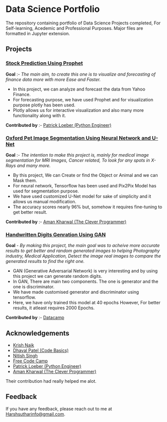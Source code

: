 
# Data Science Portfolio

The repository containing portfolio of Data Science Projects completed, For Self-learning, Acedemic and Professional Purposes. Major files are formatted in Jupyter extension.



## Projects

### [Stock Prediction Using Prophet](https://github.com/HarshMistry1/Stock-Prediction-App-Using-Prophet)
**Goal** :- *The main aim, to create this one is to visualize and forecasting of finance data more with more Ease and Faster.*
- In this project, we can analyze and forecast the data from Yahoo Finance.
- For forecasting purpose, we have used Prophet and for visualization purpose plotly has been used.
- Plotly allows us for interactive visualization and also many more functionality along with it.

**Contributed by** :- [Patrick Loeber (Python Engineer)](https://www.python-engineer.com/)

### [Oxford Pet Image Segmentation Using Neural Network and U-Net](https://github.com/HarshMistry1/Image-Segmentation-On-Oxford-Pets-Using-U-Net)
**Goal** :- *The intention to make this project is, mainly for medical image segmentation for MRI Images, Cancer related, To look for any spots in X-Rays and many more.*
- By this project, We can Create or find the Object or Animal and we can Mask them.
- For neural network, Tensorflow has been used and Pix2Pix Model has used for segmentation purpose.
- We have used customized U-Net model for sake of simplicity and it allows us manual modification.
- The accuracy scores nearly 96% but, somehow it requires fine-tuning to get better result.

**Contributed by** :- [Aman Kharwal (The Clever Programmer)](https://thecleverprogrammer.com/)

### [Handwritten Digits Genration Using GAN](https://github.com/HarshMistry1/Generated-Handwritten-Digits-Using-GAN)
**Goal** - *By making this project, the main goal was to acheive more accurate results to get better and random generated images to helping Photography industry, Medical Application, Detect the image real images to compare the generated results to find the right one.*
- GAN (Generative Adversarial Network) is very interesting and by using this project we can generate random digits.
- In GAN, There are main two components. The one is generator and the one is discriminator.
- We have made customised generator and discriminator using tensorflow.
- Here, we have only trained this model at 40 epochs However, For better results, it atleast requires 2000 Epochs.

**Contributed by** :- [Datacamp](https://www.datacamp.com/)

## Acknowledgements

 - [Krish Naik](https://www.youtube.com/@krishnaik06)
 - [Dhaval Patel (Code Basics)](https://www.youtube.com/channel/UCh9nVJoWXmFb7sLApWGcLPQ)
 - [Nitish Singh](https://www.youtube.com/@campusx-official)
 - [Free Code Camp](https://www.youtube.com/c/freecodecamp/videos)
 - [Patrick Loeber (Python Engineer)](https://www.python-engineer.com/)
 - [Aman Kharwal (The Clever Programmer)](https://thecleverprogrammer.com/)

Their contribution had really helped me alot.

## Feedback
If you have any feedback, please reach out to me at Harshsutharinfo@gmail.com.
